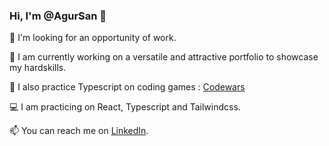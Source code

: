 ### Hi, I'm @AgurSan 👋

💼 I'm looking for an opportunity of work.

🌱 I am currently working on a versatile and attractive portfolio to showcase my hardskills. 

🦍 I also practice Typescript on coding games : [Codewars](https://www.codewars.com/users/AgurSan)

💻​ I am practicing on React, Typescript and Tailwindcss.

📫 You can reach me on [LinkedIn](https://www.linkedin.com/in/cl%C3%A9ment-sananikone/).
